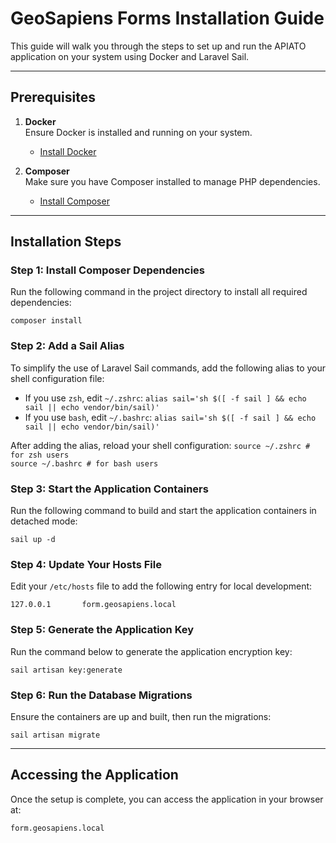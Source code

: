 # GeoSapiens Forms Installation Guide

This guide will walk you through the steps to set up and run the APIATO application on your system using Docker and Laravel Sail.

---

## Prerequisites

1. **Docker**  
   Ensure Docker is installed and running on your system.  
   - [Install Docker](https://docs.docker.com/get-docker/)

2. **Composer**  
   Make sure you have Composer installed to manage PHP dependencies.  
   - [Install Composer](https://getcomposer.org/download/)

---

## Installation Steps

### Step 1: Install Composer Dependencies

Run the following command in the project directory to install all required dependencies:

`composer install`

### Step 2: Add a Sail Alias

To simplify the use of Laravel Sail commands, add the following alias to your shell configuration file:

- If you use `zsh`, edit `~/.zshrc`:
  `alias sail='sh $([ -f sail ] && echo sail || echo vendor/bin/sail)'`
- If you use `bash`, edit `~/.bashrc`:
  `alias sail='sh $([ -f sail ] && echo sail || echo vendor/bin/sail)'`

After adding the alias, reload your shell configuration:
`source ~/.zshrc # for zsh users`  
`source ~/.bashrc # for bash users`

### Step 3: Start the Application Containers

Run the following command to build and start the application containers in detached mode:

`sail up -d`

### Step 4: Update Your Hosts File

Edit your `/etc/hosts` file to add the following entry for local development:

`127.0.0.1       form.geosapiens.local`

### Step 5: Generate the Application Key

Run the command below to generate the application encryption key:

`sail artisan key:generate`

### Step 6: Run the Database Migrations

Ensure the containers are up and built, then run the migrations:

`sail artisan migrate`

---

## Accessing the Application

Once the setup is complete, you can access the application in your browser at:

`form.geosapiens.local`
